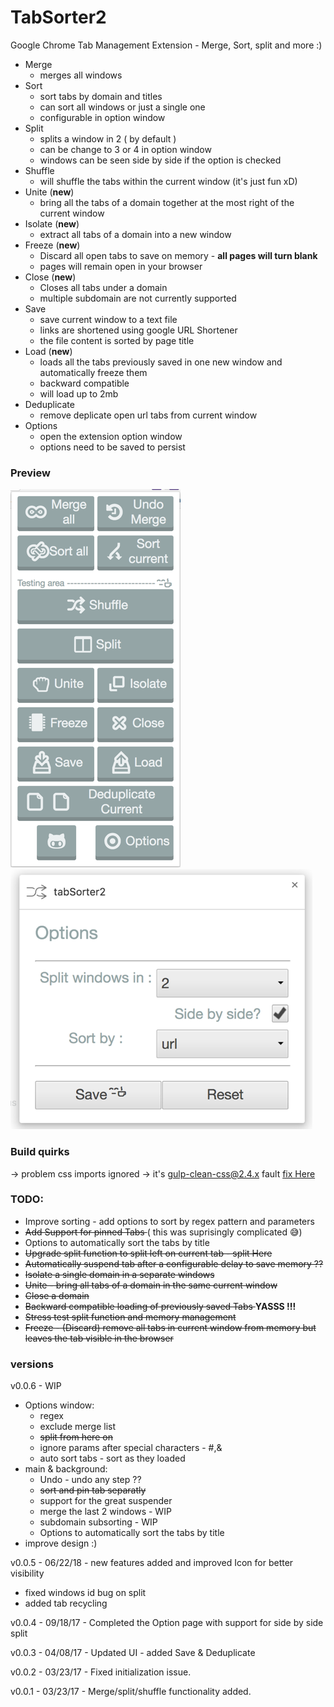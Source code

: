 # TabSorter2
Google Chrome Tab Management Extension - Merge, Sort, split and more :)

- Merge
   - merges all windows
- Sort
   - sort tabs by domain and titles
   - can sort all windows or just a single one
   - configurable in option window
- Split
   - splits a window in 2 ( by default )
   - can be change to 3 or 4 in option window 
   - windows can be seen side by side if the option is checked 
- Shuffle
   - will shuffle the tabs within the current window  (it's just fun xD)
- Unite (**new**)
   - bring all the tabs of a domain together at the most right of the current window
- Isolate (**new**)
   - extract all tabs of a domain into a new window
- Freeze (**new**)
   - Discard all open tabs to save on memory - **all pages will turn blank**
   - pages will remain open in your browser
- Close (**new**)
   - Closes all tabs under a domain
   - multiple subdomain are not currently supported
- Save 
   - save current window to a text file
   - links are shortened using google URL Shortener 
   - the file content is sorted by page title
- Load (**new**)
   - loads all the tabs previously saved in one new window and automatically freeze them
   - backward compatible 
   - will load up to 2mb 
- Deduplicate
  - remove deplicate open url tabs from current window
- Options
  - open the extension option window
  - options need to be saved to persist

### Preview 

![Popup](/tabSorter2.png?raw=true "Popup view")
![Options](/tabSorter2-options.png?raw=true "Option view")
### Build quirks
 -> problem css imports ignored
   -> it's gulp-clean-css@2.4.x fault [fix Here](https://github.com/opensensorhub/osh-js/issues/36)

### TODO:

  - Improve sorting - add options to sort by regex pattern and parameters
  - <s>Add Support for pinned Tabs </s> ( this was suprisingly complicated 😅)
  - Options to automatically sort the tabs by title
  - <s>Upgrade split function to split left on current tab  - split Here </s>
  - <s> Automatically suspend tab after a configurable delay to save memory ?? </s>
  - <s> Isolate a single domain in a separate windows </s>
  - <s> Unite - bring all tabs of a domain in the same current window </s>
  - <s> Close a domain </s>
  - <s> Backward compatible loading of previously saved Tabs </s>  **YASSS !!!**
  - <s>Stress test split function and memory management</s>
  - <s>Freeze - (Discard) remove all tabs in current window from memory but leaves the tab visible in the browser</s>

### versions

v0.0.6 - WIP  
- Options window:
  - regex
  - exclude merge list
  - <s>split from here on</s>
  - ignore params after special characters - #,&
  - auto sort tabs - sort as they loaded
- main & background: 
   - Undo - undo any step  ?? 
   - <s>sort and pin tab separatly </s>
   - support for the great suspender
   - merge the last 2 windows - WIP
   - subdomain subsorting - WIP
   - Options to automatically sort the tabs by title
- improve design :)
       
v0.0.5 - 06/22/18 - new features added and improved Icon for better visibility
   - fixed windows id bug on split
   - added tab recycling

v0.0.4 - 09/18/17 -  Completed the Option page with support for side by side split 

v0.0.3 - 04/08/17 - Updated UI - added Save & Deduplicate 

v0.0.2 - 03/23/17 - Fixed initialization issue.

v0.0.1 - 03/23/17 - Merge/split/shuffle functionality added.
